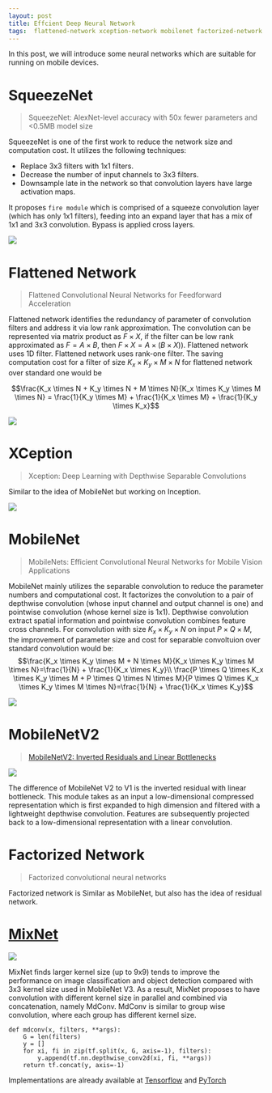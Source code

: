 ```yaml
---
layout: post
title: Effcient Deep Neural Network
tags:  flattened-network xception-network mobilenet factorized-network deep-learning squeezenet mixnet
---
```


In this post, we will introduce some neural networks which are suitable for running on mobile devices.

# SqueezeNet

> SqueezeNet: AlexNet-level accuracy with 50x fewer parameters and <0.5MB model size

SqueezeNet is one of the first work to reduce the network size and computation cost. It utilizes the following techniques:
- Replace 3x3 filters with 1x1 filters.
- Decrease the number of input channels to 3x3 filters.
- Downsample late in the network so that convolution layers have large activation maps.

It proposes `fire module` which is comprised of a squeeze convolution layer (which has only 1x1 filters), feeding into an expand layer that has a mix of 1x1 and 3x3 convolution. Bypass is applied cross layers.

![](https://cdn-images-1.medium.com/max/1600/1*xji5NAhX6m3Nk7BmR_9GFw.png)

# Flattened Network

> Flattened Convolutional Neural Networks for Feedforward Acceleration

Flattened network identifies the redundancy of parameter of convolution filters and address it via low rank approximation. The convolution can be represented via matrix product as $F \times X$, if the filter can be low rank approximated as $F = A \times B$, then $F \times X = A \times (B \times X))$. Flattened network uses 1D filter. Flattened network uses rank-one filter. The saving computation cost for a filter of size $K_x \times K_y \times M \times N$ for flattened network over standard one would be

$$\frac{K_x \times N + K_y \times N + M \times N}{K_x \times K_y \times M \times N} = \frac{1}{K_y \times M} + \frac{1}{K_x \times M} + \frac{1}{K_y \times K_x}$$

![](https://ai2-s2-public.s3.amazonaws.com/figures/2017-08-08/aaedce40b1f83d2156c603b2702c63ee7864c3a6/4-Figure2-1.png)

# XCeption

> Xception: Deep Learning with Depthwise Separable Convolutions

Similar to the idea of MobileNet but working on Inception.

![](https://cdn-images-1.medium.com/max/1600/1*SRBSbojkg48DTUMcP5VVHg.jpeg)

# MobileNet

> MobileNets: Efficient Convolutional Neural Networks for Mobile Vision Applications

MobileNet mainly utilizes the separable convolution to reduce the parameter numbers and computational cost. It factorizes the convolution to a pair of depthwise convolution (whose input channel and output channel is one) and pointwise convolution (whose kernel size is 1x1). Depthwise convolution extract spatial information and pointwise convolution combines feature cross channels. For convolution with size $K_x \times K_y \times N$ on input $P \times Q \times M$, the improvement of parameter size and cost for separable convoltuion over standard convolution would be:
$$\frac{K_x \times K_y \times M + N \times M}{K_x \times K_y \times M \times N}=\frac{1}{N} + \frac{1}{K_x \times K_y}\\ \frac{P \times Q \times K_x \times K_y \times M + P \times Q \times N \times M}{P \times Q \times K_x \times K_y \times M \times N}=\frac{1}{N} + \frac{1}{K_x \times K_y}$$

![](https://cdn-images-1.medium.com/max/1600/1*L97mX8J7dBNPtRwb5VwqUw.png)

# MobileNetV2

> [MobileNetV2: Inverted Residuals and Linear Bottlenecks](https://arxiv.org/pdf/1801.04381.pdf)

![](https://camo.githubusercontent.com/b5134a2b9100ca83833437ed61aa4325dbab322f/68747470733a2f2f6873746f2e6f72672f776562742f776c2f796f2f737a2f776c796f737a716e77733538697464346f6a743163717437736e672e706e67)

The difference of MobileNet V2 to V1 is the inverted residual with linear bottleneck. This module takes as an input a low-dimensional compressed representation which is first expanded to high dimension and filtered with a lightweight depthwise convolution. Features are subsequently projected back to a low-dimensional representation with a linear convolution.

# Factorized Network

> Factorized convolutional neural networks

Factorized network is Similar as MobileNet, but also has the idea of residual network.

# [MixNet](https://arxiv.org/abs/1907.09595)

![](https://mmbiz.qpic.cn/mmbiz_jpg/yNnalkXE7oW1eynFBETaFUuCYOIMtaVZubEoAXggyyy3iaZySRJWZoTCibERrjiaH2OP8uO2Y8WsO1bjicg6zHqJaQ/640?wx_fmt=jpeg&tp=webp&wxfrom=5&wx_lazy=1&wx_co=1)

MixNet finds larger kernel size (up to 9x9) tends to improve the performance on image classification and object detection compared with 3x3 kernel size used in MobileNet V3. As a result, MixNet proposes to have convolution with different kernel size in parallel and combined via concatenation, namely MdConv. MdConv is similar to group wise convolution, where each group has different kernel size.

```
def mdconv(x, filters, **args):
    G = len(filters)
    y = []
    for xi, fi in zip(tf.split(x, G, axis=-1), filters):
        y.append(tf.nn.depthwise_conv2d(xi, fi, **args))
    return tf.concat(y, axis=-1)
```

Implementations are already available at [Tensorflow](https://github.com/tensorflow/tpu/tree/master/models/official/mnasnet/mixnet) and [PyTorch](https://github.com/rwightman/pytorch-image-models)

